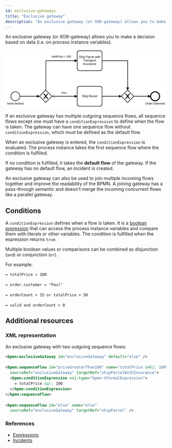 ```yaml
---
id: exclusive-gateways
title: "Exclusive gateway"
description: "An exclusive gateway (or XOR-gateway) allows you to make a decision based on data."
---
```


An exclusive gateway (or XOR-gateway) allows you to make a decision based on data (i.e. on process instance variables).

![process](assets/exclusive-gateway.png)

If an exclusive gateway has multiple outgoing sequence flows, all sequence flows except one must have a `conditionExpression` to define when the flow is taken. The gateway can have one sequence flow without `conditionExpression`, which must be defined as the default flow.

When an exclusive gateway is entered, the `conditionExpression` is evaluated. The process instance takes the first sequence flow where the condition is fulfilled.

If no condition is fulfilled, it takes the **default flow** of the gateway. If the gateway has no default flow, an incident is created.

An exclusive gateway can also be used to join multiple incoming flows together and improve the readability of the BPMN. A joining gateway has a pass-through semantic and doesn't merge the incoming concurrent flows like a parallel gateway.

## Conditions

A `conditionExpression` defines when a flow is taken. It is a [boolean expression](/components/concepts/expressions.md#boolean-expressions) that can access the process instance variables and compare them with literals or other variables. The condition is fulfilled when the expression returns `true`.

Multiple boolean values or comparisons can be combined as disjunction (`and`) or conjunction (`or`).

For example:

```feel
= totalPrice > 100

= order.customer = "Paul"

= orderCount > 15 or totalPrice > 50

= valid and orderCount > 0
```

## Additional resources

### XML representation

An exclusive gateway with two outgoing sequence flows:

```xml
<bpmn:exclusiveGateway id="exclusiveGateway" default="else" />

<bpmn:sequenceFlow id="priceGreaterThan100" name="totalPrice &#62; 100"
  sourceRef="exclusiveGateway" targetRef="shipParcelWithInsurance">
  <bpmn:conditionExpression xsi:type="bpmn:tFormalExpression">
    = totalPrice &gt; 100
  </bpmn:conditionExpression>
</bpmn:sequenceFlow>

<bpmn:sequenceFlow id="else" name="else"
  sourceRef="exclusiveGateway" targetRef="shipParcel" />
```

### References

- [Expressions](/components/concepts/expressions.md)
- [Incidents](/components/concepts/incidents.md)
